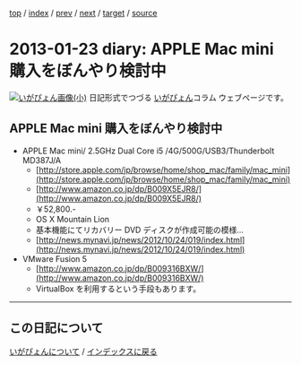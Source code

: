 [top](https://igapyon.github.io/diary/) 
 / [index](https://igapyon.github.io/diary/2013/index.html) 
 / [prev](https://igapyon.github.io/diary/2013/ig130122.html) 
 / [next](https://igapyon.github.io/diary/2013/ig130124.html) 
 / [target](https://igapyon.github.io/diary/2013/ig130123.html) 
 / [source](https://github.com/igapyon/diary/blob/gh-pages/2013/ig130123.html.src.md) 

2013-01-23 diary: APPLE Mac mini 購入をぼんやり検討中
=====================================================================================================
[![いがぴょん画像(小)](https://igapyon.github.io/diary/images/iga200306s.jpg "いがぴょん")](https://igapyon.github.io/diary/memo/memoigapyon.html) 日記形式でつづる [いがぴょん](https://igapyon.github.io/diary/memo/memoigapyon.html)コラム ウェブページです。

## APPLE Mac mini 購入をぼんやり検討中


* APPLE Mac mini/ 2.5GHz Dual Core i5 /4G/500G/USB3/Thunderbolt MD387J/A
  * [http://store.apple.com/jp/browse/home/shop_mac/family/mac_mini](http://store.apple.com/jp/browse/home/shop_mac/family/mac_mini)
  * [http://www.amazon.co.jp/dp/B009X5EJR8/](http://www.amazon.co.jp/dp/B009X5EJR8/)
  * ￥52,800.-
  * OS X Mountain Lion 
  * 基本機能にてリカバリー DVD ディスクが作成可能の模様...
  * [http://news.mynavi.jp/news/2012/10/24/019/index.html](http://news.mynavi.jp/news/2012/10/24/019/index.html)
* VMware Fusion 5
  * [http://www.amazon.co.jp/dp/B009316BXW/](http://www.amazon.co.jp/dp/B009316BXW/)
  * VirtualBox を利用するという手段もあります。





----------------------------------------------------------------------------------------------------

## この日記について
[いがぴょんについて](https://igapyon.github.io/diary/memo/memoigapyon.html) / [インデックスに戻る](https://igapyon.github.io/diary/idxall.html)

